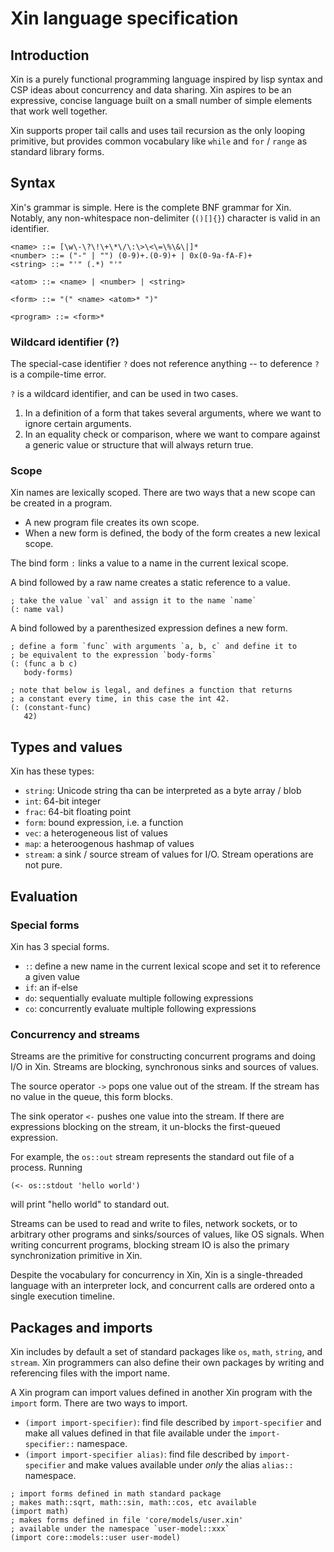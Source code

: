 # Xin language specification

## Introduction

Xin is a purely functional programming language inspired by lisp syntax and CSP ideas about concurrency and data sharing. Xin aspires to be an expressive, concise language built on a small number of simple elements that work well together.

Xin supports proper tail calls and uses tail recursion as the only looping primitive, but provides common vocabulary like `while` and `for` / `range` as standard library forms.

## Syntax

Xin's grammar is simple. Here is the complete BNF grammar for Xin. Notably, any non-whitespace non-delimiter (`()[]{}`) character is valid in an identifier.

```
<name> ::= [\w\-\?\!\+\*\/\:\>\<\=\%\&\|]*
<number> ::= ("-" | "") (0-9)+.(0-9)+ | 0x(0-9a-fA-F)+
<string> ::= "'" (.*) "'"

<atom> ::= <name> | <number> | <string>

<form> ::= "(" <name> <atom>* ")"

<program> ::= <form>*
```

### Wildcard identifier (?)

The special-case identifier `?` does not reference anything -- to deference `?` is a compile-time error.

`?` is a wildcard identifier, and can be used in two cases.

1. In a definition of a form that takes several arguments, where we want to ignore certain arguments.
2. In an equality check or comparison, where we want to compare against a generic value or structure that will always return true.

### Scope

Xin names are lexically scoped. There are two ways that a new scope can be created in a program.

- A new program file creates its own scope.
- When a new form is defined, the body of the form creates a new lexical scope.

The bind form `:` links a value to a name in the current lexical scope.

A bind followed by a raw name creates a static reference to a value.

```
; take the value `val` and assign it to the name `name`
(: name val)
```

A bind followed by a parenthesized expression defines a new form.

```
; define a form `func` with arguments `a, b, c` and define it to
; be equivalent to the expression `body-forms`
(: (func a b c)
   body-forms)

; note that below is legal, and defines a function that returns
; a constant every time, in this case the int 42.
(: (constant-func)
   42)
```

## Types and values

Xin has these types:

- `string`: Unicode string tha can be interpreted as a byte array / blob
- `int`: 64-bit integer
- `frac`: 64-bit floating point
- `form`: bound expression, i.e. a function
- `vec`: a heterogeneous list of values
- `map`: a heteroogenous hashmap of values
- `stream`: a sink / source stream of values for I/O. Stream operations are not pure.

## Evaluation

### Special forms

Xin has 3 special forms.

- `:`: define a new name in the current lexical scope and set it to reference a given value
- `if`: an if-else
- `do`: sequentially evaluate multiple following expressions
- `co`: concurrently evaluate multiple following expressions

### Concurrency and streams

Streams are the primitive for constructing concurrent programs and doing I/O in Xin. Streams are blocking, synchronous sinks and sources of values.

The source operator `->` pops one value out of the stream. If the stream has no value in the queue, this form blocks.

The sink operator `<-` pushes one value into the stream. If there are expressions blocking on the stream, it un-blocks the first-queued expression.

For example, the `os::out` stream represents the standard out file of a process. Running

```
(<- os::stdout 'hello world')
```

will print "hello world" to standard out.

Streams can be used to read and write to files, network sockets, or to arbitrary other programs and sinks/sources of values, like OS signals. When writing concurrent programs, blocking stream IO is also the primary synchronization primitive in Xin.

Despite the vocabulary for concurrency in Xin, Xin is a single-threaded language with an interpreter lock, and concurrent calls are ordered onto a single execution timeline.

## Packages and imports

Xin includes by default a set of standard packages like `os`, `math`, `string`, and `stream`. Xin programmers can also define their own packages by writing and referencing files with the import name.

A Xin program can import values defined in another Xin program with the `import` form. There are two ways to import.

- `(import import-specifier)`: find file described by `import-specifier` and make all values defined in that file available under the `import-specifier::` namespace.
- `(import import-specifier alias)`: find file described by `import-specifier` and make values available under _only_ the alias `alias::` namespace.

```
; import forms defined in math standard package
; makes math::sqrt, math::sin, math::cos, etc available
(import math)
; makes forms defined in file 'core/models/user.xin'
; available under the namespace `user-model::xxx`
(import core::models::user user-model)
```

